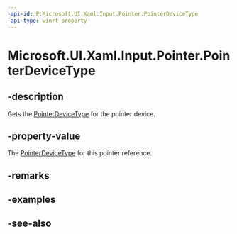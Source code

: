 ```yaml
---
-api-id: P:Microsoft.UI.Xaml.Input.Pointer.PointerDeviceType
-api-type: winrt property
---
```


<!-- Property syntax
public Windows.Devices.Input.PointerDeviceType PointerDeviceType { get; }
-->

# Microsoft.UI.Xaml.Input.Pointer.PointerDeviceType

## -description
Gets the [PointerDeviceType](../microsoft.ui.input/pointerdevicetype.md) for the pointer device.

## -property-value
The [PointerDeviceType](../microsoft.ui.input/pointerdevicetype.md) for this pointer reference.

## -remarks

## -examples

## -see-also
